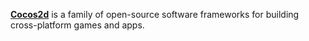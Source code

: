 [**Cocos2d**](http://cocos2d.org/) is a family of open-source software frameworks for building cross-platform games and apps.
